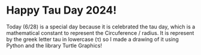 # Happy Tau Day 2024!

Today (6/28) is a special day because it is celebrated the tau day, which is a mathematical constant to represent the Circuference / radius. It is represent by the greek letter tau in lowercase (τ) so I made a drawing of it using Python and the library Turtle Graphics!

